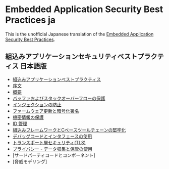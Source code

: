 # Embedded Application Security Best Practices ja

This is the unofficial Japanese translation of the [Embedded Application Security Best Practices](https://github.com/scriptingxss/embeddedappsec).

## 組込みアプリケーションセキュリティベストプラクティス 日本語版

* [組込みアプリケーションベストプラクティス](README.md)
* [序文](preface.md)
* [概要](executive_summary/README.md)
* [バッファおよびスタックオーバーフローの保護](executive_summary/1_buffer_and_stack_overflow_protection.md)
* [インジェクションの防止](executive_summary/2_injection_prevention.md)
* [ファームウェア更新と暗号化署名](executive_summary/3_firmware_updates_and_cryptographic_signatures.md)
* [機密情報の保護](executive_summary/4_securing_sensitive_information.md)
* [ID 管理](executive_summary/5_identity_management.md)
* [組込みフレームワークとCベースツールチェーンの堅牢化](executive_summary/6_embedded_framework_and_c-based_toolchain_hardeni.md)
* [デバッグコードとインタフェースの使用](executive_summary/7_usage_of_debugging_code_and_interfaces.md)
* [トランスポート層セキュリティ(TLS)](executive_summary/8_transport_layer_security.md)
* [プライバシー - データ収集と保管の使用](executive_summary/9_usage_of_data_collection_and_storage_-_privacy.md)
* [サードパーティコードとコンポーネント] <!-- (executive_summary/10_third_party_code_and_components.md) -->
* [脅威モデリング] <!-- (executive_summary/threat-model.md) -->
